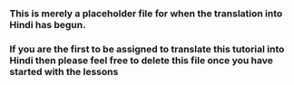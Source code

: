 ### This is merely a placeholder file for when the translation into Hindi has begun.

### If you are the first to be assigned to translate this tutorial into Hindi then please feel free to delete this file once you have started with the lessons